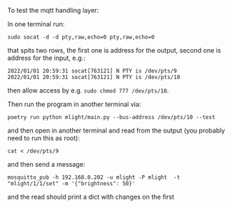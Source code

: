 To test the mqtt handling layer:

In one terminal run:
```
sudo socat -d -d pty,raw,echo=0 pty,raw,echo=0
```

that spits two rows, the first one is address for the output, second one is address for the input, e.g.:
```
2022/01/01 20:59:31 socat[763121] N PTY is /dev/pts/9
2022/01/01 20:59:31 socat[763121] N PTY is /dev/pts/10
```

then allow access by e.g. `sudo chmod 777 /dev/pts/10`.

Then run the program in another terminal via:

```
poetry run python mlight/main.py --bus-address /dev/pts/10 --test
```

and then open in another terminal and read from the output (you probably need to run this as root):
```
cat < /dev/pts/9
```

and then send a message:

```
mosquitto_pub -h 192.168.0.202 -u mlight -P mlight  -t "mlight/1/1/set" -m '{"brightness": 50}'
```
and the read should print a dict with changes on the first